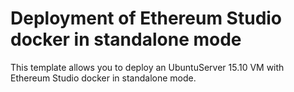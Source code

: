 # Deployment of Ethereum Studio docker in standalone mode

This template allows you to deploy an UbuntuServer 15.10 VM with Ethereum Studio docker in standalone mode.